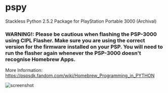 # pspy
Stackless Python 2.5.2 Package for PlayStation Portable 3000 (Archival)

### WARNING!: Please be cautious when flashing the PSP-3000 using CIPL Flasher. Make sure you are using the correct version for the firmware installed on your PSP. You will need to run the flasher again whenever the PSP-3000 doesn't recognise Homebrew Apps.

More Information: https://pspsdk.fandom.com/wiki/Homebrew_Programming_in_PYTHON

![screenshot](https://github.com/TheMindVirus/pspy/blob/main/screenshot.png)